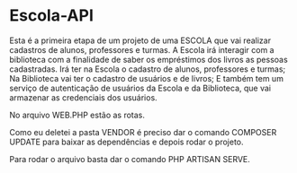 # Escola-API

Esta é a primeira etapa de um projeto de uma ESCOLA que vai realizar cadastros de alunos, professores e turmas. A Escola irá interagir com a biblioteca com a finalidade de saber os empréstimos dos livros as pessoas cadastradas. Irá ter na Escola o cadastro de alunos, professores e turmas; Na Biblioteca vai ter o cadastro de usuários e de livros; E também tem um serviço de autenticação de usuários da Escola e da Biblioteca, que vai armazenar as credenciais dos usuários.

No arquivo WEB.PHP estão as rotas.

Como eu deletei a pasta VENDOR é preciso dar o comando COMPOSER UPDATE para baixar as dependências e depois rodar o projeto.

Para rodar o arquivo basta dar o comando PHP ARTISAN SERVE.
